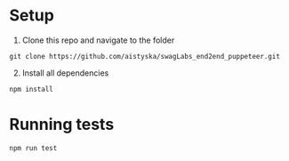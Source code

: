 # Setup
1. Clone this repo and navigate to the folder
```
git clone https://github.com/aistyska/swagLabs_end2end_puppeteer.git
```

2. Install all dependencies
```
npm install
```

# Running tests
```
npm run test
```